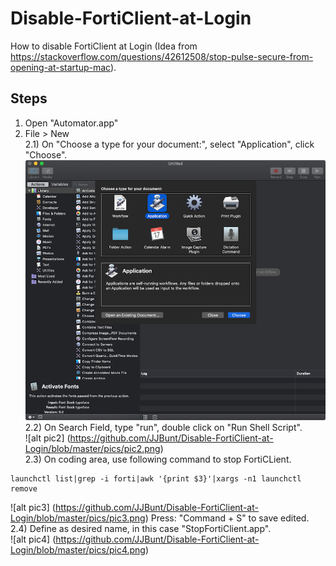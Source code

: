 # Disable-FortiClient-at-Login
How to disable FortiClient at Login (Idea from https://stackoverflow.com/questions/42612508/stop-pulse-secure-from-opening-at-startup-mac).


## Steps
1. Open "Automator.app"  
2. File > New  
2.1) On "Choose a type for your document:", select "Application", click "Choose".  
![pic1](https://github.com/JJBunt/Disable-FortiClient-at-Login/blob/master/pics/Pic1.png)  
2.2) On Search Field, type "run", double click on "Run Shell Script".  
![alt pic2] (https://github.com/JJBunt/Disable-FortiClient-at-Login/blob/master/pics/pic2.png)  
2.3) On coding area, use following command to stop FortiCLient.  
```
launchctl list|grep -i forti|awk '{print $3}'|xargs -n1 launchctl remove
```  
![alt pic3] (https://github.com/JJBunt/Disable-FortiClient-at-Login/blob/master/pics/pic3.png)
Press: "Command + S" to save edited.
2.4) Define as desired name, in this case "StopFortiClient.app".  
![alt pic4] (https://github.com/JJBunt/Disable-FortiClient-at-Login/blob/master/pics/pic4.png)  
